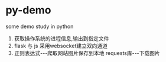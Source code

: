 # py-demo
some demo study in python

1. 获取操作系统的进程信息,输出到指定文件
2. flask 与 js 采用websocket建立双向通道
3. 正则表达式---爬取网站图片保存到本地
   requests库---下载图片
